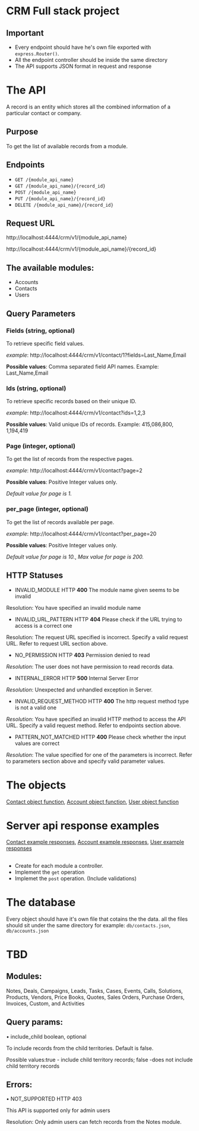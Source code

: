 # CRM Full stack project
## Important
-   Every endpoint should have he's own file exported with `express.Router()`.
-	All the endpoint controller should be inside the same directory
-	The API supports JSON format in request and response


# The API
A record is an entity which stores all the combined information of a particular contact or company.


## Purpose
To get the list of available records from a module.


## Endpoints
* `GET /{module_api_name}`
* `GET /{module_api_name}/{record_id}`
* `POST /{module_api_name}`
* `PUT /{module_api_name}/{record_id}`
* `DELETE /{module_api_name}/{record_id}`


## Request URL
http://localhost:4444/crm/v1/{module_api_name}

http://localhost:4444/crm/v1/{module_api_name}/{record_id}


## The available modules:
-	Accounts
-	Contacts
-	Users


## Query Parameters

### Fields (string, optional)
To retrieve specific field values.

*example*: http://localhost:4444/crm/v1/contact/1?fields=Last_Name,Email 

**Possible values**: Comma separated field API names. Example: Last_Name,Email


### Ids (string, optional)
To retrieve specific records based on their unique ID.

*example*: http://localhost:4444/crm/v1/contact?ids=1,2,3

**Possible values**: Valid unique IDs of records. Example:  415,086,800, 1,194,419


### Page (integer, optional)
To get the list of records from the respective pages.

*example*: http://localhost:4444/crm/v1/contact?page=2

**Possible values**: Positive Integer values only.

*Default value for page is 1.*


### per_page (integer, optional)
To get the list of records available per page.

*example*: http://localhost:4444/crm/v1/contact?per_page=20

**Possible values**: Positive Integer values only.

*Default value for page is 10.*, *Max value for page is 200.*


## HTTP Statuses
* INVALID_MODULE HTTP **400**
The module name given seems to be invalid

Resolution: You have specified an invalid module name 


* INVALID_URL_PATTERN HTTP **404**
Please check if the URL trying to access is a correct one

Resolution: The request URL specified is incorrect. Specify a valid request URL. Refer to request URL section above.


* NO_PERMISSION HTTP **403**
Permission denied to read

*Resolution*: The user does not have permission to read records data.


* INTERNAL_ERROR HTTP **500**
Internal Server Error

*Resolution*: Unexpected and unhandled exception in Server.


* INVALID_REQUEST_METHOD HTTP **400**
The http request method type is not a valid one

*Resolution*: You have specified an invalid HTTP method to access the API URL. Specify a valid request method. Refer to endpoints section above.


* PATTERN_NOT_MATCHED HTTP **400**
Please check whether the input values are correct

*Resolution*: The value specified for one of the parameters is incorrect. Refer to parameters section above and specify valid parameter values.




# The objects
[Contact object function](Models/contact.js), [Account object function](Models/account.js), [User object function](Models/user.js)



# Server api response examples

[Contact example responses](example-responses/contact.json), [Account example responses](example-responses/account.json), [User example responses](example-responses/user.json)



##
- Create for each module a controller.
- Implement the `get` operation
- Implemet the `post` operation. (Include validations)

# The database
Every object should have it's own file that cotains the the data. all the files should sit under the same directory
for example: `db/contacts.json`, `db/accounts.json`

# TBD

## Modules:

Notes, Deals, Campaigns, Leads, Tasks, Cases, Events, Calls, Solutions, Products, Vendors, Price Books, Quotes, Sales Orders, Purchase Orders, Invoices, Custom, and Activities

## Query params:

•	include_child boolean, optional

To include records from the child territories. Default is false.

Possible values:true - include child territory records; false -does not include child territory records


## Errors:
•	NOT_SUPPORTED HTTP 403

This API is supported only for admin users

Resolution: Only admin users can fetch records from the Notes module.

